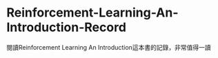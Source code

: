 # Reinforcement-Learning-An-Introduction-Record
閱讀Reinforcement Learning An Introduction這本書的記錄，非常值得一讀

